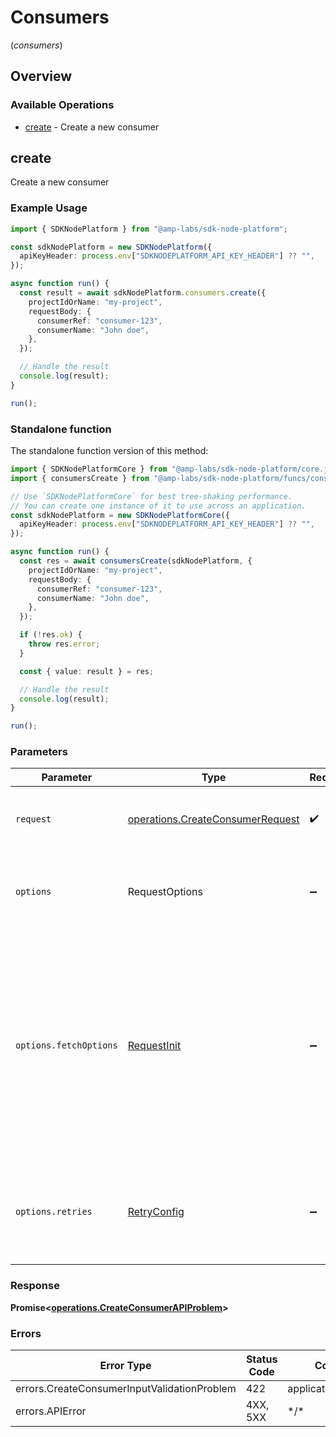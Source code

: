 # Consumers
(*consumers*)

## Overview

### Available Operations

* [create](#create) - Create a new consumer

## create

Create a new consumer

### Example Usage

```typescript
import { SDKNodePlatform } from "@amp-labs/sdk-node-platform";

const sdkNodePlatform = new SDKNodePlatform({
  apiKeyHeader: process.env["SDKNODEPLATFORM_API_KEY_HEADER"] ?? "",
});

async function run() {
  const result = await sdkNodePlatform.consumers.create({
    projectIdOrName: "my-project",
    requestBody: {
      consumerRef: "consumer-123",
      consumerName: "John doe",
    },
  });

  // Handle the result
  console.log(result);
}

run();
```

### Standalone function

The standalone function version of this method:

```typescript
import { SDKNodePlatformCore } from "@amp-labs/sdk-node-platform/core.js";
import { consumersCreate } from "@amp-labs/sdk-node-platform/funcs/consumersCreate.js";

// Use `SDKNodePlatformCore` for best tree-shaking performance.
// You can create one instance of it to use across an application.
const sdkNodePlatform = new SDKNodePlatformCore({
  apiKeyHeader: process.env["SDKNODEPLATFORM_API_KEY_HEADER"] ?? "",
});

async function run() {
  const res = await consumersCreate(sdkNodePlatform, {
    projectIdOrName: "my-project",
    requestBody: {
      consumerRef: "consumer-123",
      consumerName: "John doe",
    },
  });

  if (!res.ok) {
    throw res.error;
  }

  const { value: result } = res;

  // Handle the result
  console.log(result);
}

run();
```

### Parameters

| Parameter                                                                                                                                                                      | Type                                                                                                                                                                           | Required                                                                                                                                                                       | Description                                                                                                                                                                    |
| ------------------------------------------------------------------------------------------------------------------------------------------------------------------------------ | ------------------------------------------------------------------------------------------------------------------------------------------------------------------------------ | ------------------------------------------------------------------------------------------------------------------------------------------------------------------------------ | ------------------------------------------------------------------------------------------------------------------------------------------------------------------------------ |
| `request`                                                                                                                                                                      | [operations.CreateConsumerRequest](../../models/operations/createconsumerrequest.md)                                                                                           | :heavy_check_mark:                                                                                                                                                             | The request object to use for the request.                                                                                                                                     |
| `options`                                                                                                                                                                      | RequestOptions                                                                                                                                                                 | :heavy_minus_sign:                                                                                                                                                             | Used to set various options for making HTTP requests.                                                                                                                          |
| `options.fetchOptions`                                                                                                                                                         | [RequestInit](https://developer.mozilla.org/en-US/docs/Web/API/Request/Request#options)                                                                                        | :heavy_minus_sign:                                                                                                                                                             | Options that are passed to the underlying HTTP request. This can be used to inject extra headers for examples. All `Request` options, except `method` and `body`, are allowed. |
| `options.retries`                                                                                                                                                              | [RetryConfig](../../lib/utils/retryconfig.md)                                                                                                                                  | :heavy_minus_sign:                                                                                                                                                             | Enables retrying HTTP requests under certain failure conditions.                                                                                                               |

### Response

**Promise\<[operations.CreateConsumerAPIProblem](../../models/operations/createconsumerapiproblem.md)\>**

### Errors

| Error Type                                  | Status Code                                 | Content Type                                |
| ------------------------------------------- | ------------------------------------------- | ------------------------------------------- |
| errors.CreateConsumerInputValidationProblem | 422                                         | application/problem+json                    |
| errors.APIError                             | 4XX, 5XX                                    | \*/\*                                       |